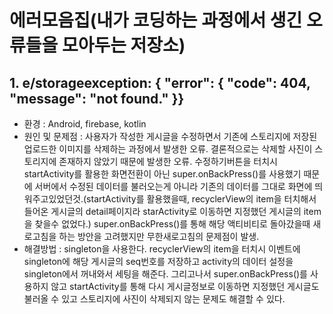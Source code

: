 # 에러모음집(내가 코딩하는 과정에서 생긴 오류들을 모아두는 저장소)

## 1. e/storageexception: { "error": { "code": 404, "message": "not found." }}
 - 환경 : Android, firebase, kotlin
 - 원인 및 문제점 : 사용자가 작성한 게시글을 수정하면서 기존에 스토리지에 저장된 업로드한 이미지를 삭제하는 과정에서 발생한 오류. 결론적으로는 삭제할 사진이 스토리지에 존재하지 않았기 때문에 발생한 오류. 수정하기버튼을 터치시 startActivity를 활용한 화면전환이 아닌 super.onBackPress()를 사용했기 때문에 서버에서 수정된 데이터를 불러오는게 아니라 기존의 데이터를 그대로 화면에 띄워주고있었던것.(startActivity를 활용했을때, recyclerView의 item을 터치해서 들어온 게시글의 detail페이지라 starActivity로 이동하면 지정했던 게시글의 item을 찾을수 없었다.) super.onBackPress()를 통해 해당 액티비티로 돌아갔을때 새로고침을 하는 방안을 고려했지만 무한새로고침의 문제점이 발생.<br>
 - 해결방법 : singleton을 사용한다. recyclerView의 item을 터치시 이벤트에 singleton에 해당 게시글의 seq번호를 저장하고 activity의 데이터 설정을 singleton에서 꺼내와서 세팅을 해준다. 그리고나서 super.onBackPress()를 사용하지 않고 startActivity를 통해 다시 게시글정보로 이동하면 지정했던 게시글도 불러올 수 있고 스토리지에 사진이 삭제되지 않는 문제도 해결할 수 있다.
